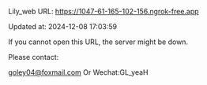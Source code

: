 Lily_web URL: https://1047-61-165-102-156.ngrok-free.app

Updated at: 2024-12-08 17:03:59

If you cannot open this URL, the server might be down.

Please contact: 

goley04@foxmail.com Or Wechat:GL_yeaH